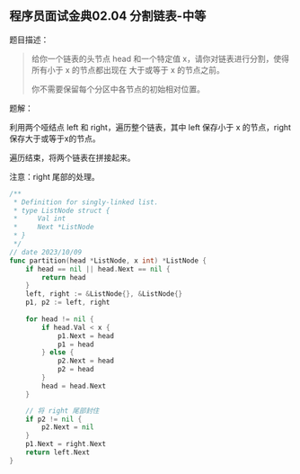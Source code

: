 ## 程序员面试金典02.04 分割链表-中等

题目描述：

> 给你一个链表的头节点 head 和一个特定值 x，请你对链表进行分割，使得所有小于 x 的节点都出现在 大于或等于 x 的节点之前。
>
> 你不需要保留每个分区中各节点的初始相对位置。



题解：

利用两个哑结点 left 和 right，遍历整个链表，其中 left 保存小于 x 的节点，right 保存大于或等于x的节点。

遍历结束，将两个链表在拼接起来。

注意：right 尾部的处理。

```go
/**
 * Definition for singly-linked list.
 * type ListNode struct {
 *     Val int
 *     Next *ListNode
 * }
 */
// date 2023/10/09
func partition(head *ListNode, x int) *ListNode {
    if head == nil || head.Next == nil {
        return head
    }
    left, right := &ListNode{}, &ListNode{}
    p1, p2 := left, right
    
    for head != nil {
        if head.Val < x {
            p1.Next = head
            p1 = head
        } else {
            p2.Next = head
            p2 = head
        }
        head = head.Next
    }

    // 将 right 尾部封住
    if p2 != nil {
        p2.Next = nil
    }
    p1.Next = right.Next
    return left.Next
}
```

